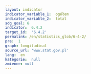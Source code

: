 ```yaml
---
layout: indicator
indicator_variable_1:  ogółem
indicator_variable_2:  total
sdg_goal: 6
indicator:  6.4.2
target_id:  '6.4.2'
permalink: /en/statistics_glob/6-4-2/
pre:  1
graph: longitudinal
source_url: 'www.stat.gov.pl'
lang:  en
kategorie:  null
zmienne: null
---
```

